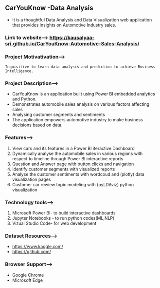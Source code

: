 ## CarYouKnow -Data Analysis
  - It is a thoughtful Data Analysis and Data Visualization web application that provides insights on Automotive Industry sales.

### Link to website--> https://kausalyaa-sri.github.io/CarYouKnow-Automotive-Sales-Analysis/

### Project Motivativation-->
    Inquisitive to learn data analysis and prediction to achieve Business Intelligence.  
    
### Project Description-->
   - CarYouKnow is an application built using Power BI embedded analytics and Python.
   - Demonstrates automobile sales analysis on various factors affecting sales
   - Analysing customer segments and sentiments
   - The application empowers automotive industry to make business decisions based on data. 

### Features-->
   1. View cars and its features in a Power BI iteractive Dashboard
   2. Dynamically analyse the automobile sales in various regions with respect to timeline through Power BI interactive reports
   3. Question and Answer page with button clicks and navigation 
   4. Identify customer segments with visualized reports
   5. Analyse the customer sentiments with wordcoud and (plotly) data visualization pages
   6. Customer car rewiew topic modeling with (pyLDAviz) python visualization 

### Technology tools-->
   1. Microsoft Power BI-  to build interactive dashboards
   2. Jupyter Notebooks -  to run python codes(ML,NLP)
   3. Vizual Studio Code-  for web development

### Dataset Resources-->
   - https://www.kaggle.com/
   - https://github.com/

### Browser Support-->
   - Google Chrome
   - Microsoft Edge
   
